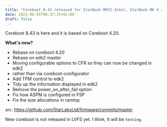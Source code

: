 ```yaml
---
title: "Coreboot 8.43 released for StarBook MKVI-Intel, StarBook MK V and LabTop MK IV"
date: 2023-06-01T08:37:33+02:00
draft: false
---
```


Coreboot 8.43 is here and it is based on Coreboot 4.20. 

**What's new?**

- Rebase on coreboot 4.20
- Rebase on edk2 master
- Moving configurable options to CFR so they can now be changed in edk2
- rather than via coreboot-configurator
- Add TPM control to edk2
- Tidy up the information displayed in edk2
- Remove the power_on_after_fail option
- Fix how ASPM is configured in FSP
- Fix the size allocations in ramtop

src: https://github.com/StarLabsLtd/firmware/commits/master

New coreboot is not released in LVFS yet. I think, It will be `testing`. 
